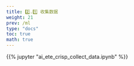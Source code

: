 ```yaml
---
title: 2️⃣.1️⃣ 收集数据
weight: 21
prev: /ml
type: "docs" 
toc: true
math: true
---
```


{{% jupyter "ai_ete_crisp_collect_data.ipynb" %}}

